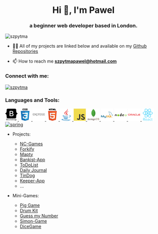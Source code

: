 <h1 align="center">Hi 👋, I'm Pawel</h1>
<h3 align="center">a beginner web developer based in London.</h3>

<p align="left"> <img src="https://komarev.com/ghpvc/?username=szpytma&label=Profile%20views&color=0e75b6&style=flat" alt="szpytma" /> </p>

- 👨‍💻 All of my projects are linked below and available on my [Github Repositories](https://github.com/Szpytma?tab=repositories)

- 📫 How to reach me **szpytmapawel@hotmail.com**

<h3 align="left">Connect with me:</h3>
<p align="left">
<a href="https://linkedin.com/in/szpytma" target="blank"><img align="center" src="https://raw.githubusercontent.com/rahuldkjain/github-profile-readme-generator/master/src/images/icons/Social/linked-in-alt.svg" alt="szpytma" height="30" width="40" /></a>
</p>

<h3 align="left">Languages and Tools:</h3>
<p align="left"> <a href="https://getbootstrap.com" target="_blank" rel="noreferrer"> <img src="https://raw.githubusercontent.com/devicons/devicon/master/icons/bootstrap/bootstrap-plain-wordmark.svg" alt="bootstrap" width="40" height="40"/> </a> <a href="https://www.w3schools.com/css/" target="_blank" rel="noreferrer"> <img src="https://raw.githubusercontent.com/devicons/devicon/master/icons/css3/css3-original-wordmark.svg" alt="css3" width="40" height="40"/> </a> <a href="https://expressjs.com" target="_blank" rel="noreferrer"> <img src="https://raw.githubusercontent.com/devicons/devicon/master/icons/express/express-original-wordmark.svg" alt="express" width="40" height="40"/> </a> <a href="https://www.w3.org/html/" target="_blank" rel="noreferrer"> <img src="https://raw.githubusercontent.com/devicons/devicon/master/icons/html5/html5-original-wordmark.svg" alt="html5" width="40" height="40"/> </a> <a href="https://www.java.com" target="_blank" rel="noreferrer"> <img src="https://raw.githubusercontent.com/devicons/devicon/master/icons/java/java-original.svg" alt="java" width="40" height="40"/> </a> <a href="https://developer.mozilla.org/en-US/docs/Web/JavaScript" target="_blank" rel="noreferrer"> <img src="https://raw.githubusercontent.com/devicons/devicon/master/icons/javascript/javascript-original.svg" alt="javascript" width="40" height="40"/> </a> <a href="https://www.mongodb.com/" target="_blank" rel="noreferrer"> <img src="https://raw.githubusercontent.com/devicons/devicon/master/icons/mongodb/mongodb-original-wordmark.svg" alt="mongodb" width="40" height="40"/> </a> <a href="https://www.mysql.com/" target="_blank" rel="noreferrer"> <img src="https://raw.githubusercontent.com/devicons/devicon/master/icons/mysql/mysql-original-wordmark.svg" alt="mysql" width="40" height="40"/> </a> <a href="https://nodejs.org" target="_blank" rel="noreferrer"> <img src="https://raw.githubusercontent.com/devicons/devicon/master/icons/nodejs/nodejs-original-wordmark.svg" alt="nodejs" width="40" height="40"/> </a> <a href="https://www.oracle.com/" target="_blank" rel="noreferrer"> <img src="https://raw.githubusercontent.com/devicons/devicon/master/icons/oracle/oracle-original.svg" alt="oracle" width="40" height="40"/> </a> <a href="https://reactjs.org/" target="_blank" rel="noreferrer"> <img src="https://raw.githubusercontent.com/devicons/devicon/master/icons/react/react-original-wordmark.svg" alt="react" width="40" height="40"/> </a> <a href="https://spring.io/" target="_blank" rel="noreferrer"> <img src="https://www.vectorlogo.zone/logos/springio/springio-icon.svg" alt="spring" width="40" height="40"/> </a> </p>

* Projects: 
  - [NC-Games](https://szpytma-nc-games.netlify.app/)
  - [Forkify](https://forkify-szp.netlify.app/)
  - [Mapty](https://mapty-ashy.vercel.app/)
  - [Bankist-App](https://bankist-app-szpytma.vercel.app/)
  - [ToDoList](https://github.com/Szpytma/todolist-v1)
  - [Daily Journal](https://github.com/Szpytma/Daily-Journal)
  - [TinDog](https://szpytma.github.io/TinDog/)
  - [Keeper-App](https://szpytma-keeper-app.netlify.app/)
  - ...

* Mini-Games:
  - [Pig Game](https://szpytma.github.io/Pig-Game) 
  - [Drum Kit](https://szpytma.github.io/drumKit) 
  - [Guess my Number](https://guess-my-number-mate.netlify.app) 
  - [Simon-Game](https://szpytma.github.io/Simon-Game) 
  - [DiceGame](https://szpytma.github.io/DiceGame/)
